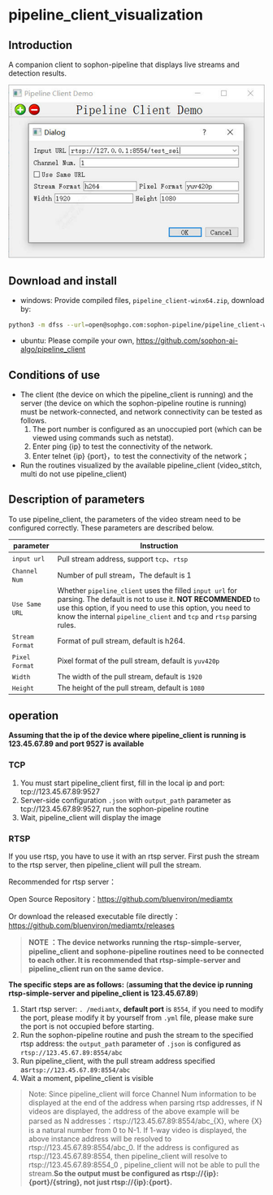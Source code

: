 # pipeline_client_visualization

## Introduction

A companion client to sophon-pipeline that displays live streams and detection results.

![](../pics/pipeline_client_ui.jpg)

## Download and install

- windows: Provide compiled files, `pipeline_client-winx64.zip`, download by:
```bash
python3 -m dfss --url=open@sophgo.com:sophon-pipeline/pipeline_client-winx64.zip
```
- ubuntu: Please compile your own, https://github.com/sophon-ai-algo/pipeline_client

## Conditions of use

- The client (the device on which the pipeline_client is running) and the server (the device on which the sophon-pipeline routine is running) must be network-connected, and network connectivity can be tested as follows.
  1. The port number is configured as an unoccupied port (which can be viewed using commands such as netstat).
  2. Enter ping {ip} to test the connectivity of the network.
  3. Enter telnet {ip} {port}，to test the connectivity of the network；
- Run the routines visualized by the available pipeline_client (video_stitch, multi do not use pipeline_client)

## Description of parameters

To use pipeline_client, the parameters of the video stream need to be configured correctly. These parameters are described below.

| parameter       | Instruction                                                  |
| --------------- | ------------------------------------------------------------ |
| `input url`     | Pull stream address, support `tcp`、`rtsp`                   |
| `Channel Num`   | Number of pull stream，The default is 1                      |
| `Use Same URL`  | Whether `pipeline_client` uses the filled `input url` for parsing. The default is not to use it. **NOT RECOMMENDED** to use this option, if you need to use this option, you need to know the internal `pipeline_client` and `tcp` and `rtsp` parsing rules. |
| `Stream Format` | Format of pull stream, default is h264.                      |
| `Pixel Format`  | Pixel format of the pull stream, default is `yuv420p`        |
| `Width`         | The width of the pull stream, default is `1920`              |
| `Height`        | The height of the pull stream, default is `1080`             |

## operation

**Assuming that the ip of the device where pipeline_client is running is 123.45.67.89 and port 9527 is available**

### TCP

1. You must start pipeline_client first, fill in the local ip and port: tcp://123.45.67.89:9527
2. Server-side configuration `.json` with `output_path` parameter as tcp://123.45.67.89:9527, run the sophon-pipeline routine
3. Wait, pipeline_client will display the image

### RTSP

If you use rtsp, you have to use it with an rtsp server. First push the stream to the rtsp server, then pipeline_client will pull the stream.

Recommended for rtsp server：

Open Source Repository：https://github.com/bluenviron/mediamtx

Or download the released executable file directly：https://github.com/bluenviron/mediamtx/releases

> **NOTE ：The device networks running the rtsp-simple-server, pipeline_client and sophone-pipeline routines need to be connected to each other. It is recommended that rtsp-simple-server and pipeline_client run on the same device.**

**The specific steps are as follows:** (**assuming that the device ip running rtsp-simple-server and pipeline_client is 123.45.67.89**)

1. Start rtsp server: `. /mediamtx`, **default port** is `8554`, if you need to modify the port, please modify it by yourself from `.yml` file, please make sure the port is not occupied before starting.
2. Run the sophon-pipeline routine and push the stream to the specified rtsp address: the `output_path` parameter of `.json` is configured as `rtsp://123.45.67.89:8554/abc`
3. Run pipeline_client, with the pull stream address specified as`rtsp://123.45.67.89:8554/abc`
4. Wait a moment, pipeline_client is visible

> Note: Since pipeline_client will force Channel Num information to be displayed at the end of the address when parsing rtsp addresses, if N videos are displayed, the address of the above example will be parsed as N addresses：rtsp://123.45.67.89:8554/abc_{X}, where {X} is a natural number from 0 to N-1. If 1-way video is displayed, the above instance address will be resolved to rtsp://123.45.67.89:8554/abc_0. If the address is configured as rtsp://123.45.67.89:8554, then pipeline_client will resolve to rtsp://123.45.67.89:8554_0 , pipeline_client will not be able to pull the stream.**So the output must be configured as rtsp://{ip}:{port}/{string}, not just rtsp://{ip}:{port}.**

